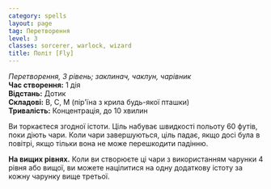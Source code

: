 ```yaml
---
category: spells
layout: page
tag: Перетворення
level: 3
classes: sorcerer, warlock, wizard
title: Політ [Fly]
---
```


_Перетворення, 3 рівень; заклинач, чаклун, чарівник_    
**Час створення:** 1 дія    
**Відстань:** Дотик    
**Складові:** В, С, М (пір'їна з крила будь-якої пташки)    
**Тривалість:** Концентрація, до 10 хвилин    

Ви торкаєтеся згодної істоти. Ціль набуває швидкості польоту 60 футів, поки діють чари. Коли чари завершуються, ціль падає, якщо досі була в повітрі, якщо тільки вона не може перешкодити падінню.   

**На вищих рівнях.** Коли ви створюєте ці чари з використанням чарунки 4 рівня або вищої, ви можете націлитися на одну додаткову істоту за кожну чарунку вище третьої. 
